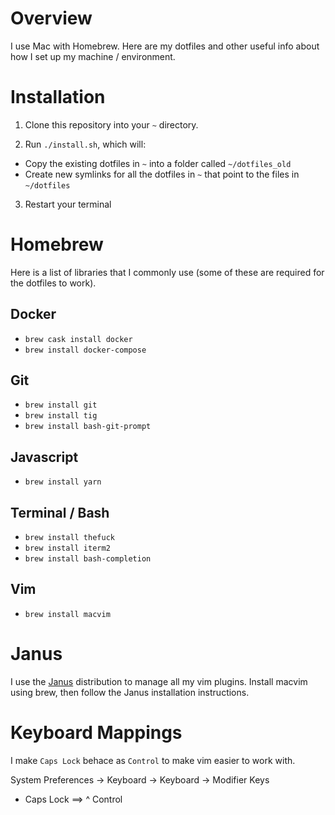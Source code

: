 # Overview

I use Mac with Homebrew. Here are my dotfiles and other useful info
about how I set up my machine / environment.

# Installation

1) Clone this repository into your `~` directory.

2) Run `./install.sh`, which will:
- Copy the existing dotfiles in `~` into a folder called `~/dotfiles_old`
- Create new symlinks for all the dotfiles in `~` that point to the files in `~/dotfiles`

3) Restart your terminal

# Homebrew

Here is a list of libraries that I commonly use (some of these are
required for the dotfiles to work).

## Docker
- `brew cask install docker`
- `brew install docker-compose`

## Git
- `brew install git`
- `brew install tig`
- `brew install bash-git-prompt`

## Javascript
- `brew install yarn`

## Terminal / Bash
- `brew install thefuck`
- `brew install iterm2`
- `brew install bash-completion`

## Vim
- `brew install macvim`

# Janus

I use the [Janus](https://github.com/carlhuda/janus) distribution to manage all my vim
plugins. Install macvim using brew, then follow the Janus installation instructions.

# Keyboard Mappings

I make `Caps Lock` behace as `Control` to make vim easier to work with.

System Preferences -> Keyboard -> Keyboard -> Modifier Keys
- Caps Lock ==> ^ Control

